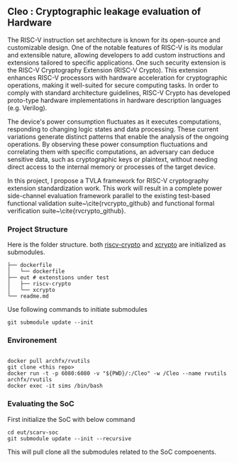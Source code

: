## Cleo : Cryptographic leakage evaluation of Hardware


The RISC-V instruction set architecture is known for its open-source and customizable design. One of the notable features of RISC-V is its modular and extensible nature, allowing developers to add custom instructions and extensions tailored to specific applications. One such security extension is the RISC-V Cryptography Extension (RISC-V Crypto). This extension enhances RISC-V processors with hardware acceleration for cryptographic operations, making it well-suited for secure computing tasks. In order to comply with standard architecture guidelines, RISC-V Crypto has developed proto-type hardware implementations in hardware description languages (e.g. Verilog).

 The device's power consumption fluctuates as it executes computations, responding to changing logic states and data processing. These current variations generate distinct patterns that enable the analysis of the ongoing operations. By observing these power consumption fluctuations and correlating them with specific computations, an adversary can deduce sensitive data, such as cryptographic keys or plaintext, without needing direct access to the internal memory or processes of the target device.


In this project, I propose a TVLA framework for RISC-V cryptography extension standardization work. This work will result in a complete power side-channel evaluation framework parallel to the existing test-based functional validation suite~\cite{rvcrypto_github} and functional formal verification suite~\cite{rvcrypto_github}. 

### Project Structure

Here is the folder structure. both [riscv-crypto](https://github.com/riscv/riscv-crypto/) and [xcrypto](https://github.com/scarv/xcrypto) are initialized as submodules.

```shell
├── dockerfile
│   └── dockerfile
├── eut # extenstions under test
│   ├── riscv-crypto
│   └── xcrypto
└── readme.md
```

Use following commands to initiate submodules

```shell
git submodule update --init
```

### Environement

```shell

docker pull archfx/rvutils
git clone <this repo>
docker run -t -p 6080:6080 -v "${PWD}/:/Cleo" -w /Cleo --name rvutils archfx/rvutils
docker exec -it sims /bin/bash

```


### Evaluating the SoC

First initialize the SoC with below command
```shell
cd eut/scarv-soc
git submodule update --init --recursive
```

This will pull clone all the submodules related to the SoC compoenents.


